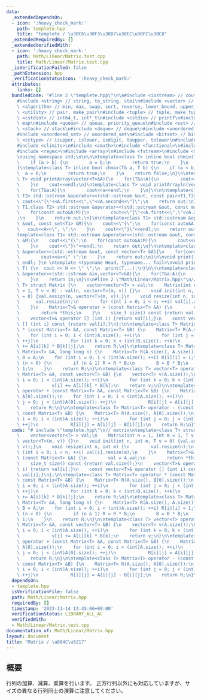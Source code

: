 ```yaml
---
data:
  _extendedDependsOn:
  - icon: ':heavy_check_mark:'
    path: templete.hpp
    title: "templete / \u30C6\u30F3\u30D7\u30EC\u30FC\u30C8"
  _extendedRequiredBy: []
  _extendedVerifiedWith:
  - icon: ':heavy_check_mark:'
    path: Math/Linear/Matrix.test.cpp
    title: Math/Linear/Matrix.test.cpp
  _isVerificationFailed: false
  _pathExtension: hpp
  _verificationStatusIcon: ':heavy_check_mark:'
  attributes:
    links: []
  bundledCode: "#line 2 \"templete.hpp\"\n\n#include <iostream> // cout, endl, cin\n\
    #include <string> // string, to_string, stoi\n#include <vector> // vector\n#include\
    \ <algorithm> // min, max, swap, sort, reverse, lower_bound, upper_bound\n#include\
    \ <utility> // pair, make_pair\n#include <tuple> // tuple, make_tuple\n#include\
    \ <cstdint> // int64_t, int*_t\n#include <cstdio> // printf\n#include <map> //\
    \ map\n#include <queue> // queue, priority_queue\n#include <set> // set\n#include\
    \ <stack> // stack\n#include <deque> // deque\n#include <unordered_map> // unordered_map\n\
    #include <unordered_set> // unordered_set\n#include <bitset> // bitset\n#include\
    \ <cctype> // isupper, islower, isdigit, toupper, tolower\n#include <iomanip>\n\
    #include <climits>\n#include <cmath>\n#include <functional>\n#include <numeric>\n\
    #include <regex>\n#include <array>\n#include <fstream>\n#include <sstream>\n\n\
    \nusing namespace std;\n\n\n\ntemplate<class T> inline bool chmin(T& a, T b) {\n\
    \    if (a > b) {\n        a = b;\n        return true;\n    }\n    return false;\n\
    }\ntemplate<class T> inline bool chmax(T& a, T b) {\n    if (a < b) {\n      \
    \  a = b;\n        return true;\n    }\n    return false;\n}\n\ntemplate<class\
    \ T> void printArray(vector<T>&A){\n    for(T&a:A){\n        cout<<a<<\" \";\n\
    \    }\n    cout<<endl;\n}\ntemplate<class T> void printArrayln(vector<T>&A){\n\
    \    for(T&a:A){\n        cout<<a<<endl;\n    }\n}\n\n\ntemplate<class T1,class\
    \ T2> std::ostream &operator<<(std::ostream &out, const pair<T1,T2> &A){\n   \
    \ cout<<\"{\"<<A.first<<\",\"<<A.second<<\"}\";\n    return out;\n}\n\ntemplate<class\
    \ T1,class T2> std::ostream &operator<<(std::ostream &out, const map<T1,T2> &M){\n\
    \    for(const auto&A:M){\n        cout<<\"{\"<<A.first<<\",\"<<A.second<<\"}\"\
    ;\n    }\n    return out;\n}\n\ntemplate<class T1> std::ostream &operator<<(std::ostream\
    \ &out, const set<T1> &M){\n    cout<<\"{\";\n    for(const auto&A:M){\n     \
    \   cout<<A<<\", \";\n    }\n    cout<<\"}\"<<endl;\n    return out;\n}\n\n\n\
    template<class T1> std::ostream &operator<<(std::ostream &out, const multiset<T1>\
    \ &M){\n    cout<<\"{\";\n    for(const auto&A:M){\n        cout<<A<<\", \";\n\
    \    }\n    cout<<\"}\"<<endl;\n    return out;\n}\n\ntemplate<class T> std::ostream\
    \ &operator<<(std::ostream &out, const vector<T> &A){\n    for(const T &a:A){\n\
    \        cout<<a<<\" \";\n    }\n    return out;\n}\n\nvoid print() { cout <<\
    \ endl; }\n \ntemplate <typename Head, typename... Tail>\nvoid print(Head H, Tail...\
    \ T) {\n  cout << H << \" \";\n  print(T...);\n}\n\n\ntemplate<class T> std::istream\
    \ &operator>>(std::istream &in,vector<T>&A){\n    for(T&a:A){\n        std::cin>>a;\n\
    \    }\n    return in;\n}\n\n#line 2 \"Math/Linear/Matrix.hpp\"\n// matrix\ntemplate<class\
    \ T> struct Matrix {\n    vector<vector<T> > val;\n    Matrix(int n = 1, int m\
    \ = 1, T v = 0) : val(n, vector<T>(m, v)) {}\n    void init(int n, int m, T v\
    \ = 0) {val.assign(n, vector<T>(m, v));}\n    void resize(int n, int m) {\n  \
    \      val.resize(n);\n        for (int i = 0; i < n; ++i) val[i].resize(m);\n\
    \    }\n    Matrix<T>& operator = (const Matrix<T> &A) {\n        val = A.val;\n\
    \        return *this;\n    }\n    size_t size() const {return val.size();}\n\
    \    vector<T>& operator [] (int i) {return val[i];}\n    const vector<T>& operator\
    \ [] (int i) const {return val[i];}\n};\n\ntemplate<class T> Matrix<T> operator\
    \ * (const Matrix<T> &A, const Matrix<T> &B) {\n    Matrix<T> R(A.size(), B[0].size());\n\
    \    for (int i = 0; i < (int)A.size(); ++i)\n        for (int j = 0; j < (int)B[0].size();\
    \ ++j)\n            for (int k = 0; k < (int)B.size(); ++k)\n                R[i][j]\
    \ += A[i][k] * B[k][j];\n    return R;\n}\n\ntemplate<class T> Matrix<T> pow(const\
    \ Matrix<T> &A, long long n) {\n    Matrix<T> R(A.size(), A.size());\n    auto\
    \ B = A;\n    for (int i = 0; i < (int)A.size(); ++i) R[i][i] = 1;\n    while\
    \ (n > 0) {\n        if (n & 1) R = R * B;\n        B = B * B;\n        n >>=\
    \ 1;\n    }\n    return R;\n}\n\ntemplate<class T> vector<T> operator * (const\
    \ Matrix<T> &A, const vector<T> &B) {\n    vector<T> v(A.size());\n    for (int\
    \ i = 0; i < (int)A.size(); ++i)\n        for (int k = 0; k < (int)B.size(); ++k)\n\
    \            v[i] += A[i][k] * B[k];\n    return v;\n}\n\ntemplate<class T> Matrix<T>\
    \ operator + (const Matrix<T> &A, const Matrix<T> &B) {\n    Matrix<T> R(A.size(),\
    \ A[0].size());\n    for (int i = 0; i < (int)A.size(); ++i)\n        for (int\
    \ j = 0; j < (int)A[0].size(); ++j)\n            R[i][j] = A[i][j] + B[i][j];\n\
    \    return R;\n}\n\ntemplate<class T> Matrix<T> operator - (const Matrix<T> &A,\
    \ const Matrix<T> &B) {\n    Matrix<T> R(A.size(), A[0].size());\n    for (int\
    \ i = 0; i < (int)A.size(); ++i)\n        for (int j = 0; j < (int)A[0].size();\
    \ ++j)\n            R[i][j] = A[i][j] - B[i][j];\n    return R;\n}\n\n"
  code: "# include \"templete.hpp\"\n// matrix\ntemplate<class T> struct Matrix {\n\
    \    vector<vector<T> > val;\n    Matrix(int n = 1, int m = 1, T v = 0) : val(n,\
    \ vector<T>(m, v)) {}\n    void init(int n, int m, T v = 0) {val.assign(n, vector<T>(m,\
    \ v));}\n    void resize(int n, int m) {\n        val.resize(n);\n        for\
    \ (int i = 0; i < n; ++i) val[i].resize(m);\n    }\n    Matrix<T>& operator =\
    \ (const Matrix<T> &A) {\n        val = A.val;\n        return *this;\n    }\n\
    \    size_t size() const {return val.size();}\n    vector<T>& operator [] (int\
    \ i) {return val[i];}\n    const vector<T>& operator [] (int i) const {return\
    \ val[i];}\n};\n\ntemplate<class T> Matrix<T> operator * (const Matrix<T> &A,\
    \ const Matrix<T> &B) {\n    Matrix<T> R(A.size(), B[0].size());\n    for (int\
    \ i = 0; i < (int)A.size(); ++i)\n        for (int j = 0; j < (int)B[0].size();\
    \ ++j)\n            for (int k = 0; k < (int)B.size(); ++k)\n                R[i][j]\
    \ += A[i][k] * B[k][j];\n    return R;\n}\n\ntemplate<class T> Matrix<T> pow(const\
    \ Matrix<T> &A, long long n) {\n    Matrix<T> R(A.size(), A.size());\n    auto\
    \ B = A;\n    for (int i = 0; i < (int)A.size(); ++i) R[i][i] = 1;\n    while\
    \ (n > 0) {\n        if (n & 1) R = R * B;\n        B = B * B;\n        n >>=\
    \ 1;\n    }\n    return R;\n}\n\ntemplate<class T> vector<T> operator * (const\
    \ Matrix<T> &A, const vector<T> &B) {\n    vector<T> v(A.size());\n    for (int\
    \ i = 0; i < (int)A.size(); ++i)\n        for (int k = 0; k < (int)B.size(); ++k)\n\
    \            v[i] += A[i][k] * B[k];\n    return v;\n}\n\ntemplate<class T> Matrix<T>\
    \ operator + (const Matrix<T> &A, const Matrix<T> &B) {\n    Matrix<T> R(A.size(),\
    \ A[0].size());\n    for (int i = 0; i < (int)A.size(); ++i)\n        for (int\
    \ j = 0; j < (int)A[0].size(); ++j)\n            R[i][j] = A[i][j] + B[i][j];\n\
    \    return R;\n}\n\ntemplate<class T> Matrix<T> operator - (const Matrix<T> &A,\
    \ const Matrix<T> &B) {\n    Matrix<T> R(A.size(), A[0].size());\n    for (int\
    \ i = 0; i < (int)A.size(); ++i)\n        for (int j = 0; j < (int)A[0].size();\
    \ ++j)\n            R[i][j] = A[i][j] - B[i][j];\n    return R;\n}\n\n"
  dependsOn:
  - templete.hpp
  isVerificationFile: false
  path: Math/Linear/Matrix.hpp
  requiredBy: []
  timestamp: '2023-11-14 13:45:06+09:00'
  verificationStatus: LIBRARY_ALL_AC
  verifiedWith:
  - Math/Linear/Matrix.test.cpp
documentation_of: Math/Linear/Matrix.hpp
layout: document
title: "Matrix / \u884C\u5217"
---
```


## 概要
行列の加算、減算、乗算を行います。
正方行列以外にも対応していますが、サイズの異なる行列同士の演算に注意してください。
